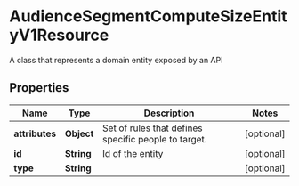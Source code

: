 

# AudienceSegmentComputeSizeEntityV1Resource

A class that represents a domain entity exposed by an API

## Properties

| Name | Type | Description | Notes |
|------------ | ------------- | ------------- | -------------|
|**attributes** | **Object** | Set of rules that defines specific people to target. |  [optional] |
|**id** | **String** | Id of the entity |  [optional] |
|**type** | **String** |  |  [optional] |



